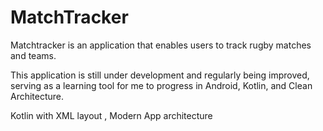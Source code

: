 # MatchTracker

Matchtracker is an application that enables users to track rugby matches and teams. 

This application is still under development and regularly being improved, serving as a learning tool for me to progress in Android, Kotlin, and Clean Architecture.

Kotlin with XML layout , Modern App architecture
